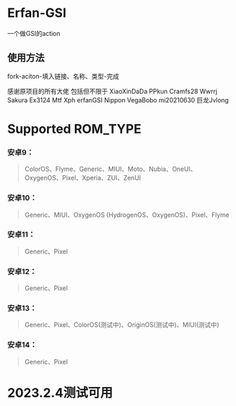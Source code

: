 # Erfan-GSI
一个做GSI的action  

## 使用方法
fork-aciton-填入链接、名称、类型-完成

感谢原项目的所有大佬 包括但不限于 XiaoXinDaDa PPkun Cramfs28 Wwrrj Sakura Ex3124 Mtf Xph erfanGSI Nippon VegaBobo mi20210630 巨龙Jvlong 

# Supported ROM_TYPE
### 安卓9： 
> ColorOS、Flyme、Generic、MIUI、Moto、Nubia、OneUI、OxygenOS、Pixel、Xperia、ZUI、ZenUI
### 安卓10：
>Generic、MIUI、OxygenOS (HydrogenOS、OxygenOS)、Pixel、Flyme
### 安卓11：
> Generic、Pixel
### 安卓12：
> Generic、Pixel
### 安卓13：
> Generic、Pixel、ColorOS(测试中)、OriginOS(测试中)、MIUI(测试中)
### 安卓14：
> Generic、Pixel
# 2023.2.4测试可用
